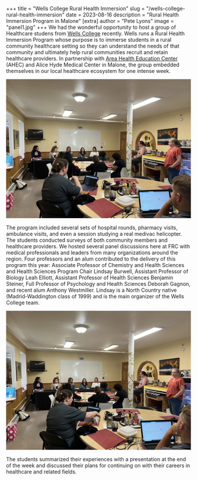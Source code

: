 +++
title = "Wells College Rural Health Immersion"
slug = "/wells-college-rural-health-immersion"
date = 2023-08-16
description = "Rural Health Immersion Program in Malone"
[extra]
author = "Pete Lyons"
image = "panel1.jpg"
+++
We had the wonderful opportunity to host a group of Healthcare studens from [Wells College](https://www.wells.edu/area-of-study/health-professions/) recently. Wells runs a Rural Health Immersion Program whose purpose is to immerse students in a rural community healthcare setting so they can understand the needs of that community and ultimately help rural communities recruit and retain healthcare providers. In partnership with [Area Health Education Center](https://www.nationalahec.org) (AHEC) and Alice Hyde Medical Center in Malone, the group embedded themselves in our local healthcare ecosystem for one intense week.

<img src="panel1.jpg" alt="Panel Discussion">

The program included several sets of hospital rounds, pharmacy visits, ambulance visits, and even a session studying a real medivac helicopter. The students conducted surveys of both community members and healthcare providers. We hosted several panel discussions here at FRC with medical professionals and leaders from many organizations around the region. Four professors and an alum contributed to the delivery of this program this year: Associate Professor of Chemistry and Health Sciences and Health Sciences Program Chair Lindsay Burwell, Assistant Professor of Biology Leah Elliott, Assistant Professor of Health Sciences Benjamin Steiner, Full Professor of Psychology and Health Sciences Deborah Gagnon, and recent alum Anthony Westmiller. Lindsay is a North Country native (Madrid-Waddington class of 1999) and is the main organizer of the Wells College team.

<img src="./panel2.jpg" alt="Panel Discussion">

The students summarized their experiences with a presentation at the end of the week and discussed their plans for continuing on with their careers in healthcare and related fields.

